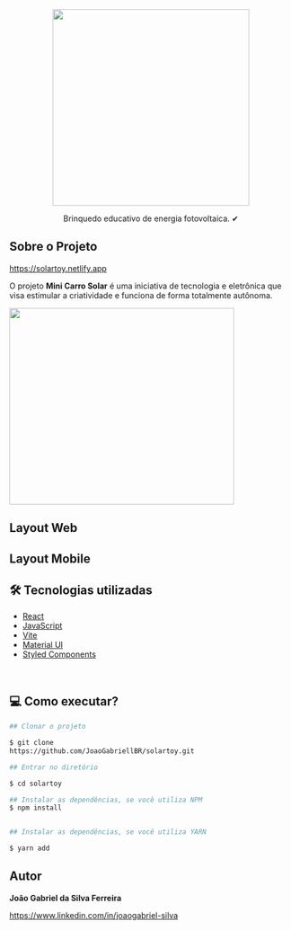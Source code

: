 <div align="center">
    <img width="350px" height="350px" src="https://user-images.githubusercontent.com/88870257/221100392-5fa4758b-fb67-436e-b2bb-5b7e7763a5a3.png">
    <p>Brinquedo educativo de energia fotovoltaica. ✔</p>
</div>

## Sobre o Projeto

https://solartoy.netlify.app

O projeto **Mini Carro Solar** é uma iniciativa de tecnologia e eletrônica que visa estimular a criatividade e funciona de forma totalmente autônoma.

<div align="start">
    <img width="400px" height="350px" src="https://user-images.githubusercontent.com/88870257/221101281-e2995b46-7fdf-412d-8348-30e5a70aada8.png">
</div>

## Layout Web

## Layout Mobile

## 🛠 Tecnologias utilizadas

- [React](https://reactjs.org/)
- [JavaScript](https://developer.mozilla.org/pt-BR/docs/Web/JavaScript)
- [Vite](https://vitejs.dev/)
- [Material UI](https://mui.com/)
- [Styled Components](https://styled-components.com/)

<br>

## 💻 Como executar?

```bash
## Clonar o projeto

$ git clone 
https://github.com/JoaoGabriellBR/solartoy.git

```

```bash
## Entrar no diretório

$ cd solartoy

```

```bash
## Instalar as dependências, se você utiliza NPM
$ npm install


## Instalar as dependências, se você utiliza YARN

$ yarn add

```


## Autor

**João Gabriel da Silva Ferreira**

https://www.linkedin.com/in/joaogabriel-silva

